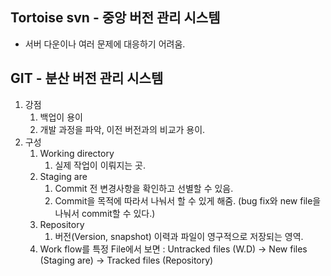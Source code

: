 ## Tortoise svn - 중앙 버전 관리 시스템
- 서버 다운이나 여러 문제에 대응하기 어려움.

## GIT - 분산 버전 관리 시스템
1. 강점
   1. 백업이 용이
   2. 개발 과정을 파악, 이전 버전과의 비교가 용이.
2. 구성
   1. Working directory
      1. 실제 작업이 이뤄지는 곳.
   2. Staging are
      1. Commit 전 변경사항을 확인하고 선별할 수 있음.
      2. Commit을 목적에 따라서 나눠서 할 수 있게 해줌. (bug fix와 new file을 나눠서 commit할 수 있다.)
   3. Repository
      1. 버전(Version, snapshot) 이력과 파일이 영구적으로 저장되는 영역.
   4. Work flow를 특정 File에서 보면 : Untracked files (W.D) -> New files (Staging are) -> Tracked files (Repository)